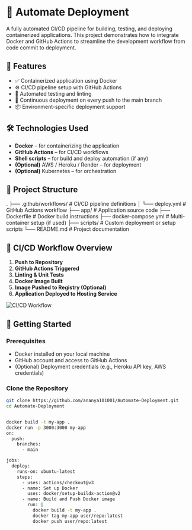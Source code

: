 # 🚀 Automate Deployment

A fully automated CI/CD pipeline for building, testing, and deploying containerized applications. This project demonstrates how to integrate Docker and GitHub Actions to streamline the development workflow from code commit to deployment.

## 📌 Features

- ✅ Containerized application using Docker
- ⚙️ CI/CD pipeline setup with GitHub Actions
- 🧪 Automated testing and linting
- 🚀 Continuous deployment on every push to the main branch
- 📦 Environment-specific deployment support

## 🛠️ Technologies Used

- **Docker** – for containerizing the application
- **GitHub Actions** – for CI/CD workflows
- **Shell scripts** – for build and deploy automation (if any)
- **(Optional)** AWS / Heroku / Render – for deployment
- **(Optional)** Kubernetes – for orchestration

## 📂 Project Structure

.
├── .github/workflows/ # CI/CD pipeline definitions
│ └── deploy.yml # GitHub Actions workflow
├── app/ # Application source code
├── Dockerfile # Docker build instructions
├── docker-compose.yml # Multi-container setup (if used)
├── scripts/ # Custom deployment or setup scripts
└── README.md # Project documentation



## 🚦 CI/CD Workflow Overview

1. **Push to Repository**
2. **GitHub Actions Triggered**
3. **Linting & Unit Tests**
4. **Docker Image Built**
5. **Image Pushed to Registry (Optional)**
6. **Application Deployed to Hosting Service**

![CI/CD Workflow](https://github.com/ananya101001/Automate-Deployment/blob/main/assets/cicd-flow.png) <!-- optional diagram -->

## 🚀 Getting Started

### Prerequisites

- Docker installed on your local machine
- GitHub account and access to GitHub Actions
- (Optional) Deployment credentials (e.g., Heroku API key, AWS credentials)

### Clone the Repository

```bash
git clone https://github.com/ananya101001/Automate-Deployment.git
cd Automate-Deployment


docker build -t my-app .
docker run -p 3000:3000 my-app
on:
  push:
    branches:
      - main

jobs:
  deploy:
    runs-on: ubuntu-latest
    steps:
      - uses: actions/checkout@v3
      - name: Set up Docker
        uses: docker/setup-buildx-action@v2
      - name: Build and Push Docker image
        run: |
          docker build -t my-app .
          docker tag my-app user/repo:latest
          docker push user/repo:latest

